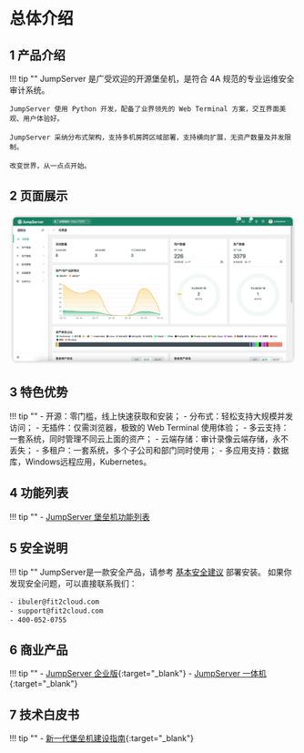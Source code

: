 # 总体介绍
## 1 产品介绍
!!! tip ""
    JumpServer 是广受欢迎的开源堡垒机，是符合 4A 规范的专业运维安全审计系统。

    JumpServer 使用 Python 开发，配备了业界领先的 Web Terminal 方案，交互界面美观、用户体验好。

    JumpServer 采纳分布式架构，支持多机房跨区域部署，支持横向扩展，无资产数量及并发限制。

    改变世界，从一点点开始。

## 2 页面展示
![!界面展示](../img/dashboard.png)

## 3 特色优势
!!! tip ""
    - 开源：零门槛，线上快速获取和安装；
    - 分布式：轻松支持大规模并发访问；
    - 无插件：仅需浏览器，极致的 Web Terminal 使用体验；
    - 多云支持：一套系统，同时管理不同云上面的资产；
    - 云端存储：审计录像云端存储，永不丢失；
    - 多租户：一套系统，多个子公司和部门同时使用；
    - 多应用支持：数据库，Windows远程应用，Kubernetes。

## 4 功能列表
!!! tip ""
    - [JumpServer 堡垒机功能列表](https://www.jumpserver.org/features.html)

## 5 安全说明
!!! tip ""
    JumpServer是一款安全产品，请参考 [基本安全建议](../04_faq/security.md) 部署安装。 
    如果你发现安全问题，可以直接联系我们：

    - ibuler@fit2cloud.com
    - support@fit2cloud.com
    - 400-052-0755

## 6 商业产品
!!! tip ""
    - [JumpServer 企业版](https://jumpserver.org/enterprise.html){:target="_blank"}
    - [JumpServer 一体机](https://jumpserver.org/hardware.html){:target="_blank"}

## 7 技术白皮书
!!! tip ""
    - [新一代堡垒机建设指南](https://jinshuju.net/f/E0qAl8){:target="_blank"}
